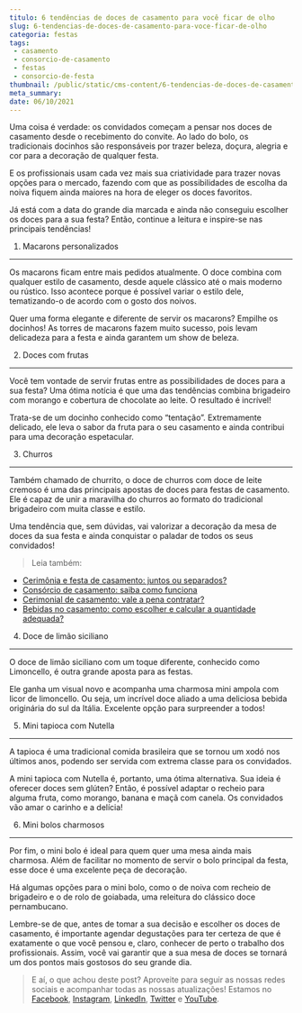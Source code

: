 ```yaml
---
titulo: 6 tendências de doces de casamento para você ficar de olho
slug: 6-tendencias-de-doces-de-casamento-para-voce-ficar-de-olho
categoria: festas
tags:
 - casamento
 - consorcio-de-casamento
 - festas
 - consorcio-de-festa
thumbnail: /public/static/cms-content/6-tendencias-de-doces-de-casamento-para-voce-ficar-de-olho.jpg
meta_summary: 
date: 06/10/2021
---
```

Uma coisa é verdade: os convidados começam a pensar nos doces de casamento desde o recebimento do convite. Ao lado do bolo, os tradicionais docinhos são responsáveis por trazer beleza, doçura, alegria e cor para a decoração de qualquer festa.

E os profissionais usam cada vez mais sua criatividade para trazer novas opções para o mercado, fazendo com que as possibilidades de escolha da noiva fiquem ainda maiores na hora de eleger os doces favoritos.

Já está com a data do grande dia marcada e ainda não conseguiu escolher os doces para a sua festa? Então, continue a leitura e inspire-se nas principais tendências!

1. Macarons personalizados
--------------------------

Os macarons ficam entre mais pedidos atualmente. O doce combina com qualquer estilo de casamento, desde aquele clássico até o mais moderno ou rústico. Isso acontece porque é possível variar o estilo dele, tematizando-o de acordo com o gosto dos noivos.

Quer uma forma elegante e diferente de servir os macarons? Empilhe os docinhos! As torres de macarons fazem muito sucesso, pois levam delicadeza para a festa e ainda garantem um show de beleza.

2. Doces com frutas
-------------------

Você tem vontade de servir frutas entre as possibilidades de doces para a sua festa? Uma ótima notícia é que uma das tendências combina brigadeiro com morango e cobertura de chocolate ao leite. O resultado é incrível!

Trata-se de um docinho conhecido como “tentação”. Extremamente delicado, ele leva o sabor da fruta para o seu casamento e ainda contribui para uma decoração espetacular.

3. Churros
----------

Também chamado de churrito, o doce de churros com doce de leite cremoso é uma das principais apostas de doces para festas de casamento. Ele é capaz de unir a maravilha do churros ao formato do tradicional brigadeiro com muita classe e estilo.

Uma tendência que, sem dúvidas, vai valorizar a decoração da mesa de doces da sua festa e ainda conquistar o paladar de todos os seus convidados!

> Leia também:

- [Cerimônia e festa de casamento: juntos ou separados?](https://www.embracon.com.br/blog/cerimonia-e-festa-de-casamento-juntos-ou-separados)
- [Consórcio de casamento: saiba como funciona](https://www.embracon.com.br/blog/consorcio-de-casamento-saiba-como-funciona)
- [Cerimonial de casamento: vale a pena contratar?](https://www.embracon.com.br/blog/cerimonial-de-casamento-vale-a-pena-contratar)
- [Bebidas no casamento: como escolher e calcular a quantidade adequada?](https://www.embracon.com.br/blog/bebidas-no-casamento-como-escolher-e-calcular-a-quantidade-adequada)

4. Doce de limão siciliano
--------------------------

O doce de limão siciliano com um toque diferente, conhecido como Limoncello, é outra grande aposta para as festas.

Ele ganha um visual novo e acompanha uma charmosa mini ampola com licor de limoncello. Ou seja, um incrível doce aliado a uma deliciosa bebida originária do sul da Itália. Excelente opção para surpreender a todos!

5. Mini tapioca com Nutella
---------------------------

A tapioca é uma tradicional comida brasileira que se tornou um xodó nos últimos anos, podendo ser servida com extrema classe para os convidados.

A mini tapioca com Nutella é, portanto, uma ótima alternativa. Sua ideia é oferecer doces sem glúten? Então, é possível adaptar o recheio para alguma fruta, como morango, banana e maçã com canela. Os convidados vão amar o carinho e a delícia!

6. Mini bolos charmosos
-----------------------

Por fim, o mini bolo é ideal para quem quer uma mesa ainda mais charmosa. Além de facilitar no momento de servir o bolo principal da festa, esse doce é uma excelente peça de decoração.

Há algumas opções para o mini bolo, como o de noiva com recheio de brigadeiro e o de rolo de goiabada, uma releitura do clássico doce pernambucano.

Lembre-se de que, antes de tomar a sua decisão e escolher os doces de casamento, é importante agendar degustações para ter certeza de que é exatamente o que você pensou e, claro, conhecer de perto o trabalho dos profissionais. Assim, você vai garantir que a sua mesa de doces se tornará um dos pontos mais gostosos do seu grande dia.

> E aí, o que achou deste post? Aproveite para seguir as nossas redes sociais e acompanhar todas as nossas atualizações! Estamos no [Facebook](https://www.facebook.com/embracon/), [Instagram](https://www.instagram.com/embraconoficial/), [LinkedIn](https://www.linkedin.com/company/1018875/), [Twitter](https://twitter.com/embracon) e [YouTube](https://www.youtube.com/channel/UCL-Y0mv9zc73Iek48NLUBzQ).
